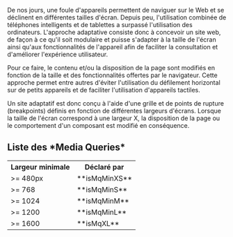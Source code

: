 De nos jours, une foule d'appareils permettent de naviguer sur le Web et se déclinent en différentes tailles d'écran. Depuis peu, l'utilisation combinée de téléphones intelligents et de tablettes a surpassé l'utilisation des ordinateurs. L'approche adaptative consiste donc à concevoir un site web, de façon à ce qu'il soit modulaire et puisse s'adapter à la taille de l'écran ainsi qu'aux fonctionnalités de l'appareil afin de faciliter la consultation et d'améliorer l'expérience utilisateur.

Pour ce faire, le contenu et/ou la disposition de la page sont modifiés en fonction de la taille et des fonctionnalités offertes par le navigateur. Cette approche permet entre autres d'éviter l'utilisation du défilement horizontal sur de petits appareils et de faciliter l'utilisation d'appareils tactiles.

Un site adaptatif est donc conçu à l'aide d'une grille et de points de rupture (breakpoints) définis en fonction de différentes largeurs d'écrans. Lorsque la taille de l'écran correspond à une largeur X, la disposition de la page ou le comportement d'un composant est modifié en conséquence.

<h2>Liste des *Media Queries*</h2>
<table class="m-u--table">
    <tr>
        <th>Largeur minimale</th>
        <th>Déclaré par</th>
    </tr>
    <tr>
        <td>>= 480px</td>
        <td>**isMqMinXS**</td>
    </tr>
    <tr>
        <td>>= 768</td>
        <td>**isMqMinS**</td>
    </tr>
    <tr>
        <td>>= 1024</td>
        <td>**isMqMinM**</td>
    </tr>
    <tr>
        <td>>= 1200</td>
        <td>**isMqMinL**</td>
    </tr>
    <tr>
        <td>>= 1600</td>
        <td>**isMqXL**</td>
    </tr>
</table>